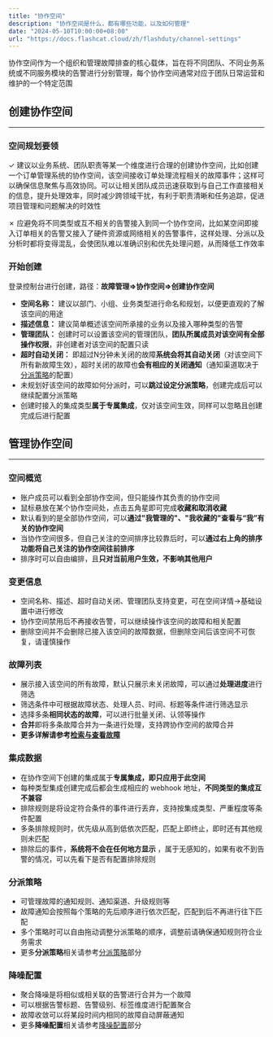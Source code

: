 ```yaml
---
title: "协作空间"
description: "协作空间是什么，都有哪些功能，以及如何管理"
date: "2024-05-10T10:00:00+08:00"
url: "https://docs.flashcat.cloud/zh/flashduty/channel-settings"
---
```


协作空间作为一个组织和管理故障排查的核心载体，旨在将不同团队、不同业务系统或不同服务模块的告警进行分别管理，每个协作空间通常对应于团队日常运营和维护的一个特定范围

## 创建协作空间
---

### 空间规划要领

&check;  建议以业务系统、团队职责等某一个维度进行合理的创建协作空间，比如创建一个订单管理系统的协作空间，该空间接收订单处理流程相关的故障事件；这样可以确保信息聚焦与高效协同。可以让相关团队成员迅速获取到与自己工作直接相关的信息，提升处理效率，同时减少跨领域干扰，有利于职责清晰和任务追踪，促进项目管理和问题解决的时效性

&cross; 应避免将不同类型或互不相关的告警接入到同一个协作空间，比如某空间即接入订单相关的告警又接入了硬件资源或网络相关的告警事件，这样处理、分派以及分析时都将变得混乱，会使团队难以准确识别和优先处理问题，从而降低工作效率


### 开始创建
登录控制台进行创建，路径：**故障管理=>协作空间=>创建协作空间**

- **空间名称：** 建议以部门、小组、业务类型进行命名和规划，以便更直观的了解该空间的用途
- **描述信息：** 建议简单概述该空间所承接的业务以及接入哪种类型的告警
- **管理团队：** 创建时可以设置该空间的管理团队，**团队所属成员对该空间有全部操作权限**，非创建者对该空间的配置只读
- **超时自动关闭：** 即超过N分钟未关闭的故障**系统会将其自动关闭**（对该空间下所有新故障生效），超时关闭的故障也**会有相应的关闭通知**（通知渠道取决于[分派策略](https://docs.flashcat.cloud/zh/flashduty/escalate-rule-settings)的配置）
- 未规划好该空间的故障如何分派时，可以**跳过设定分派策略**，创建完成后可以继续配置分派策略
- 创建时接入的集成类型**属于专属集成**，仅对该空间生效，同样可以忽略且创建完成后进行配置


## 管理协作空间
---
### 空间概览
- 账户成员可以看到全部协作空间，但只能操作其负责的协作空间
- 鼠标悬放在某个协作空间处，点击五角星即可完成**收藏和取消收藏**
- 默认看到的是全部协作空间，可以**通过"我管理的"、"我收藏的"查看与“我”有关的协作空间**
- 当协作空间很多，但自己关注的空间排序比较靠后时，可以**通过右上角的排序功能将自己关注的协作空间往前排序**
- 排序时可以自由编排，且**只对当前用户生效，不影响其他用户**


### 变更信息
- 空间名称、描述、超时自动关闭、管理团队支持变更，可在空间详情->基础设置中进行修改
- 协作空间禁用后不再接收告警，可以继续操作该空间的故障和相关配置
- 删除空间并不会删除已接入该空间的故障数据，但删除空间后该空间不可恢复，请谨慎操作

### 故障列表
- 展示接入该空间的所有故障，默认只展示未关闭故障，可以通过**处理进度**进行筛选
- 筛选条件中可根据故障状态、处理人员、时间、标题等条件进行筛选显示
- 选择多条**相同状态的故障**，可以进行批量关闭、认领等操作
- **合并**即将多条故障合并为一条进行处理，支持跨协作空间的故障合并
- **更多详解请参考[检索与查看故障](https://docs.flashcat.cloud/zh/flashduty/view-incidents)**


### 集成数据
- 在协作空间下创建的集成属于**专属集成，即只应用于此空间**
- 每种类型集成创建完成后都会生成相应的 webhook 地址，**不同类型的集成互不兼容**
- 排除规则是将设定符合条件的事件进行丢弃，支持按集成类型、严重程度等条件配置
- 多条排除规则时，优先级从高到低依次匹配，匹配上即终止，即时还有其他规则未匹配
- 排除后的事件，**系统将不会在任何地方显示** ，属于无感知的，如果有收不到告警的情况，可以先看下是否有配置排除规则


### 分派策略
- 可管理故障的通知规则、通知渠道、升级规则等
- 故障通知会按照每个策略的先后顺序进行依次匹配，匹配到后不再进行往下匹配
- 多个策略时可以自由拖动调整分派策略的顺序，调整前请确保通知规则符合业务需求
- 更多**分派策略**相关请参考[分派策略](https://docs.flashcat.cloud/zh/flashduty/escalate-rule-settings)部分

### 降噪配置
- 聚合降噪是将相似或相关联的告警进行合并为一个故障
- 可以根据告警标题、告警级别、标签维度进行配置聚合
- 故障收敛可以将某段时间内相同的故障自动屏蔽通知
- 更多**降噪配置**相关请参考[降噪配置](https://docs.flashcat.cloud/zh/flashduty/noise-reduction-settings)部分